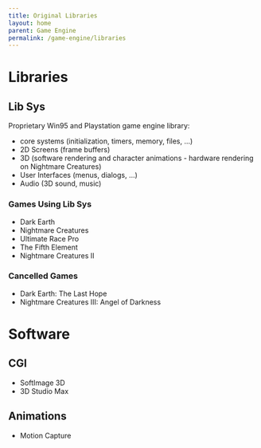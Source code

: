 ```yaml
---
title: Original Libraries
layout: home
parent: Game Engine
permalink: /game-engine/libraries
---
```


# Libraries

## Lib Sys
Proprietary Win95 and Playstation game engine library:
* core systems (initialization, timers, memory, files, ...)
* 2D Screens (frame buffers)
* 3D (software rendering and character animations - hardware rendering on Nightmare Creatures)
* User Interfaces (menus, dialogs, ...)
* Audio (3D sound, music)

### Games Using Lib Sys
* Dark Earth
* Nightmare Creatures
* Ultimate Race Pro
* The Fifth Element
* Nightmare Creatures II

### Cancelled Games
* Dark Earth: The Last Hope
* Nightmare Creatures III: Angel of Darkness

# Software

## CGI
* SoftImage 3D
* 3D Studio Max

## Animations
* Motion Capture


